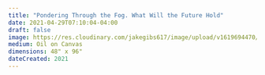 ```yaml
---
title: "Pondering Through the Fog. What Will the Future Hold"
date: 2021-04-29T07:10:04-04:00
draft: false
image: https://res.cloudinary.com/jakegibs617/image/upload/v1619694470/pondering_through_fog.jpg
medium: Oil on Canvas
dimensions: 48" x 96"
dateCreated: 2021
---
```



